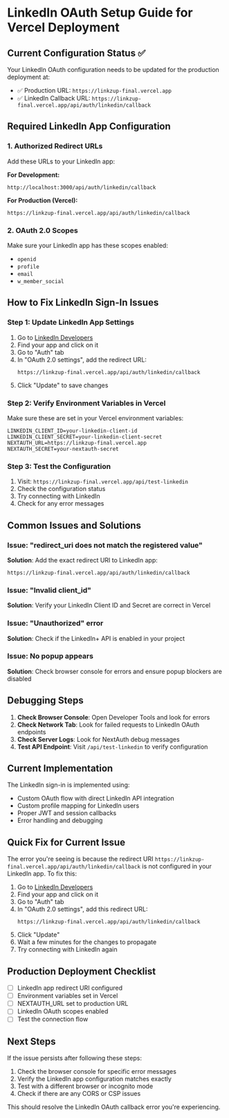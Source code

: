 # LinkedIn OAuth Setup Guide for Vercel Deployment

## Current Configuration Status ✅

Your LinkedIn OAuth configuration needs to be updated for the production deployment at:
- ✅ Production URL: `https://linkzup-final.vercel.app`
- ✅ LinkedIn Callback URL: `https://linkzup-final.vercel.app/api/auth/linkedin/callback`

## Required LinkedIn App Configuration

### 1. Authorized Redirect URLs
Add these URLs to your LinkedIn app:

**For Development:**
```
http://localhost:3000/api/auth/linkedin/callback
```

**For Production (Vercel):**
```
https://linkzup-final.vercel.app/api/auth/linkedin/callback
```

### 2. OAuth 2.0 Scopes
Make sure your LinkedIn app has these scopes enabled:
- `openid`
- `profile`
- `email`
- `w_member_social`

## How to Fix LinkedIn Sign-In Issues

### Step 1: Update LinkedIn App Settings
1. Go to [LinkedIn Developers](https://www.linkedin.com/developers/)
2. Find your app and click on it
3. Go to "Auth" tab
4. In "OAuth 2.0 settings", add the redirect URL:
   ```
   https://linkzup-final.vercel.app/api/auth/linkedin/callback
   ```
5. Click "Update" to save changes

### Step 2: Verify Environment Variables in Vercel
Make sure these are set in your Vercel environment variables:
```
LINKEDIN_CLIENT_ID=your-linkedin-client-id
LINKEDIN_CLIENT_SECRET=your-linkedin-client-secret
NEXTAUTH_URL=https://linkzup-final.vercel.app
NEXTAUTH_SECRET=your-nextauth-secret
```

### Step 3: Test the Configuration
1. Visit: `https://linkzup-final.vercel.app/api/test-linkedin`
2. Check the configuration status
3. Try connecting with LinkedIn
4. Check for any error messages

## Common Issues and Solutions

### Issue: "redirect_uri does not match the registered value"
**Solution**: Add the exact redirect URI to LinkedIn app:
```
https://linkzup-final.vercel.app/api/auth/linkedin/callback
```

### Issue: "Invalid client_id"
**Solution**: Verify your LinkedIn Client ID and Secret are correct in Vercel

### Issue: "Unauthorized" error
**Solution**: Check if the LinkedIn+ API is enabled in your project

### Issue: No popup appears
**Solution**: Check browser console for errors and ensure popup blockers are disabled

## Debugging Steps

1. **Check Browser Console**: Open Developer Tools and look for errors
2. **Check Network Tab**: Look for failed requests to LinkedIn OAuth endpoints
3. **Check Server Logs**: Look for NextAuth debug messages
4. **Test API Endpoint**: Visit `/api/test-linkedin` to verify configuration

## Current Implementation

The LinkedIn sign-in is implemented using:
- Custom OAuth flow with direct LinkedIn API integration
- Custom profile mapping for LinkedIn users
- Proper JWT and session callbacks
- Error handling and debugging

## Quick Fix for Current Issue

The error you're seeing is because the redirect URI `https://linkzup-final.vercel.app/api/auth/linkedin/callback` is not configured in your LinkedIn app. To fix this:

1. Go to [LinkedIn Developers](https://www.linkedin.com/developers/)
2. Find your app and click on it
3. Go to "Auth" tab
4. In "OAuth 2.0 settings", add this redirect URL:
   ```
   https://linkzup-final.vercel.app/api/auth/linkedin/callback
   ```
5. Click "Update"
6. Wait a few minutes for the changes to propagate
7. Try connecting with LinkedIn again

## Production Deployment Checklist

- [ ] LinkedIn app redirect URI configured
- [ ] Environment variables set in Vercel
- [ ] NEXTAUTH_URL set to production URL
- [ ] LinkedIn OAuth scopes enabled
- [ ] Test the connection flow

## Next Steps

If the issue persists after following these steps:
1. Check the browser console for specific error messages
2. Verify the LinkedIn app configuration matches exactly
3. Test with a different browser or incognito mode
4. Check if there are any CORS or CSP issues

This should resolve the LinkedIn OAuth callback error you're experiencing.
